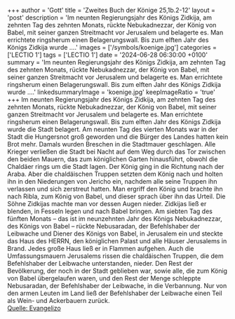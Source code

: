 +++
author = 'Gott'
title = 'Zweites Buch der Könige 25,1b.2-12'
layout = 'post'
description = 'Im neunten Regierungsjahr des Königs Zidkija, am zehnten Tag des zehnten Monats, rückte Nebukadnezzar, der König von Babel, mit seiner ganzen Streitmacht vor Jerusalem und belagerte es. Man errichtete ringsherum einen Belagerungswall. Bis zum elften Jahr des Königs Zidkija wurde ....'
images = ['/symbols/koenige.jpg']
categories = ['LECTIO 1']
tags = ['LECTIO 1']
date = '2024-06-28 06:30:00 +0100'
summary = 'Im neunten Regierungsjahr des Königs Zidkija, am zehnten Tag des zehnten Monats, rückte Nebukadnezzar, der König von Babel, mit seiner ganzen Streitmacht vor Jerusalem und belagerte es. Man errichtete ringsherum einen Belagerungswall. Bis zum elften Jahr des Königs Zidkija wurde ....'
linkedsummaryImage = 'koenige.jpg'
keepImageRatio = 'true'
+++
Im neunten Regierungsjahr des Königs Zidkija, am zehnten Tag des zehnten Monats, rückte Nebukadnezzar, der König von Babel, mit seiner ganzen Streitmacht vor Jerusalem und belagerte es. Man errichtete ringsherum einen Belagerungswall.
Bis zum elften Jahr des Königs Zidkija wurde die Stadt belagert.<!--more-->
Am neunten Tag des vierten Monats war in der Stadt die Hungersnot groß geworden und die Bürger des Landes hatten kein Brot mehr.
Damals wurden Breschen in die Stadtmauer geschlagen. Alle Krieger verließen die Stadt bei Nacht auf dem Weg durch das Tor zwischen den beiden Mauern, das zum königlichen Garten hinausführt, obwohl die Chaldäer rings um die Stadt lagen. Der König ging in die Richtung nach der Araba.
Aber die chaldäischen Truppen setzten dem König nach und holten ihn in den Niederungen von Jericho ein, nachdem alle seine Truppen ihn verlassen und sich zerstreut hatten.
Man ergriff den König und brachte ihn nach Ribla, zum König von Babel, und dieser sprach über ihn das Urteil.
Die Söhne Zidkijas machte man vor dessen Augen nieder. Zidkijas ließ er blenden, in Fesseln legen und nach Babel bringen.
Am siebten Tag des fünften Monats – das ist im neunzehnten Jahr des Königs Nebukadnezzar, des Königs von Babel – rückte Nebusaradan, der Befehlshaber der Leibwache und Diener des Königs von Babel, in Jerusalem ein
und steckte das Haus des HERRN, den königlichen Palast und alle Häuser Jerusalems in Brand. Jedes große Haus ließ er in Flammen aufgehen.
Auch die Umfassungsmauern Jerusalems rissen die chaldäischen Truppen, die dem Befehlshaber der Leibwache unterstanden, nieder.
Den Rest der Bevölkerung, der noch in der Stadt geblieben war, sowie alle, die zum König von Babel übergelaufen waren, und den Rest der Menge schleppte Nebusaradan, der Befehlshaber der Leibwache, in die Verbannung.
Nur von den armen Leuten im Land ließ der Befehlshaber der Leibwache einen Teil als Wein- und Ackerbauern zurück.<br> [Quelle: Evangelizo](https://evangeliumtagfuertag.org/DE/gospel)